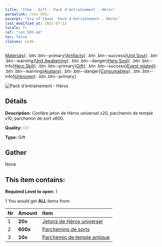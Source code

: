 ```yaml
---
title: "Item - Gift - Pack d'entraînement - Héros"
permalink: /con_505/
excerpt: "Era of Chaos  Pack d'entraînement - Héros"
last_modified_at: 2021-07-13
locale: fr
ref: "con_505.md"
toc: false
classes: wide
---
```

 [Materials](/ItemsFR/){: .btn .btn--primary}[Artifacts](/ItemsFR/Artifacts/){: .btn .btn--success}[Unit Soul](/ItemsFR/UnitSoul/){: .btn .btn--warning}[Unit Awakening](/ItemsFR/UnitAwakening/){: .btn .btn--danger}[Hero Soul](/ItemsFR/HeroSoul/){: .btn .btn--info}[Hero Skill](/ItemsFR/HeroSkill/){: .btn .btn--primary}[Gift](/ItemsFR/Gift/){: .btn .btn--success}[Event related](/ItemsFR/Events/){: .btn .btn--warning}[Avatars](/ItemsFR/Avatars/){: .btn .btn--danger}[Consumables](/ItemsFR/Consumables/){: .btn .btn--info}[Unknown](/ItemsFR/Unknown/){: .btn .btn--primary}

 ![Pack d'entraînement - Héros](/images/t/i_907128.png)

## Détails
 **Description:** Confère jeton de Héros universel x20, parchemin de temple x10, parchemin de sort x600.

 **Quality:** <span style="color: #DA70D6">OK</span>

 **Type:** Gift

## Gather

  None

## This item contains:

 **Required Level to open:** 1

 1 You would get **ALL** items  from:

  | Nr | Amount |     Item    |
  |:---|:-------|:------------|
  | 1 |  **20x** | [Jetons de Héros universel](/ItemsFR/her_358/) |  | 
  | 2 |  **600x** | [Parchemins de sorts](/ItemsFR/con_694/) |  | 
  | 3 |  **10x** | [Parchemin de temple antique](/ItemsFR/con_697/) |  | 

